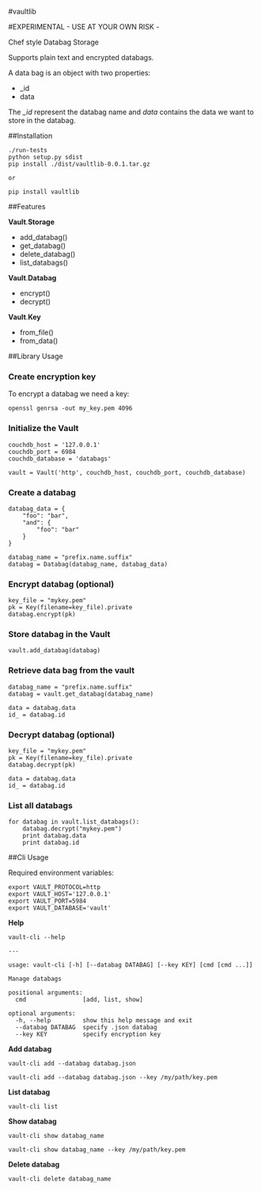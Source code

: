 #vaultlib

#EXPERIMENTAL - USE AT YOUR OWN RISK -

Chef style Databag Storage

Supports plain text and encrypted databags.

A data bag is an object with two properties:

* _id
* data

The _\_id_ represent the databag name and _data_ contains the data we want to store in the databag.

##Installation

    ./run-tests
    python setup.py sdist
    pip install ./dist/vaultlib-0.0.1.tar.gz
    
    or 
    
    pip install vaultlib
  

##Features


__Vault__.__Storage__

* add_databag()
* get_databag()
* delete_databag()
* list_databags()

__Vault__.__Databag__

* encrypt()
* decrypt()

__Vault__.__Key__

* from_file()
* from_data()


##Library Usage

### Create encryption key

To encrypt a databag we need a key:

    openssl genrsa -out my_key.pem 4096

### Initialize the Vault

    couchdb_host = '127.0.0.1'
    couchdb_port = 6984
    couchdb_database = 'databags'

    vault = Vault('http', couchdb_host, couchdb_port, couchdb_database)

### Create a databag

    databag_data = {
        "foo": "bar",
        "and": {
            "foo": "bar"
        }
    }

    databag_name = "prefix.name.suffix"
    databag = Databag(databag_name, databag_data)

### Encrypt databag (optional)

    key_file = "mykey.pem"
    pk = Key(filename=key_file).private
    databag.encrypt(pk)

### Store databag in the Vault

    vault.add_databag(databag)

### Retrieve data bag from the vault

    databag_name = "prefix.name.suffix"
    databag = vault.get_databag(databag_name)

    data = databag.data
    id_ = databag.id

### Decrypt databag (optional)

    key_file = "mykey.pem"
    pk = Key(filename=key_file).private
    databag.decrypt(pk)

    data = databag.data
    id_ = databag.id

### List all databags

    for databag in vault.list_databags():
        databag.decrypt("mykey.pem")
        print databag.data
        print databag.id

##Cli Usage

Required environment variables:

    export VAULT_PROTOCOL=http
    export VAULT_HOST='127.0.0.1'
    export VAULT_PORT=5984
    export VAULT_DATABASE='vault'

__Help__

    vault-cli --help
    
    ---
    
    usage: vault-cli [-h] [--databag DATABAG] [--key KEY] [cmd [cmd ...]]

    Manage databags
    
    positional arguments:
      cmd                [add, list, show]
    
    optional arguments:
      -h, --help         show this help message and exit
      --databag DATABAG  specify .json databag
      --key KEY          specify encryption key

__Add databag__

    vault-cli add --databag databag.json
    
    vault-cli add --databag databag.json --key /my/path/key.pem

__List databag__

    vault-cli list

__Show databag__

    vault-cli show databag_name
    
    vault-cli show databag_name --key /my/path/key.pem

__Delete databag__
    
    vault-cli delete databag_name
 


